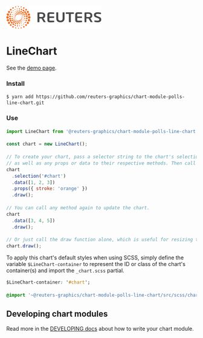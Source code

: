 ![](./badge.svg)

# LineChart

See the [demo page](https://reuters-graphics.github.io/chart-module-polling-lines/).

### Install

```
$ yarn add https://github.com/reuters-graphics/chart-module-polls-line-chart.git
```

### Use

```javascript
import LineChart from '@reuters-graphics/chart-module-polls-line-chart';

const chart = new LineChart();

// To create your chart, pass a selector string to the chart's selection method,
// as well as any props or data to their respective methods. Then call draw.
chart
  .selection('#chart')
  .data([1, 2, 3])
  .props({ stroke: 'orange' })
  .draw();

// You can call any method again to update the chart.
chart
  .data([3, 4, 5])
  .draw();

// Or just call the draw function alone, which is useful for resizing the chart.
chart.draw();
```

To apply this chart's default styles when using SCSS, simply define the variable `$LineChart-container` to represent the ID or class of the chart's container(s) and import the `_chart.scss` partial.

```CSS
$LineChart-container: '#chart';

@import '~@reuters-graphics/chart-module-polls-line-chart/src/scss/chart';
```

## Developing chart modules

Read more in the [DEVELOPING docs](./DEVELOPING.md) about how to write your chart module.